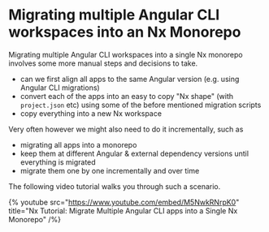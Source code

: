 # Migrating multiple Angular CLI workspaces into an Nx Monorepo

Migrating multiple Angular CLI workspaces into a single Nx monorepo involves some more manual steps and decisions to take.

-  can we first align all apps to the same Angular version (e.g. using Angular CLI migrations)
-  convert each of the apps into an easy to copy "Nx shape" (with `project.json` etc) using some of the before mentioned migration scripts
-  copy everything into a new Nx workspace

Very often however we might also need to do it incrementally, such as

-  migrating all apps into a monorepo
-  keep them at different Angular & external dependency versions until everything is migrated
-  migrate them one by one incrementally and over time

The following video tutorial walks you through such a scenario.

{% youtube
src="https://www.youtube.com/embed/M5NwkRNrpK0"
title="Nx Tutorial: Migrate Multiple Angular CLI apps into a Single Nx Monorepo"
/%}
